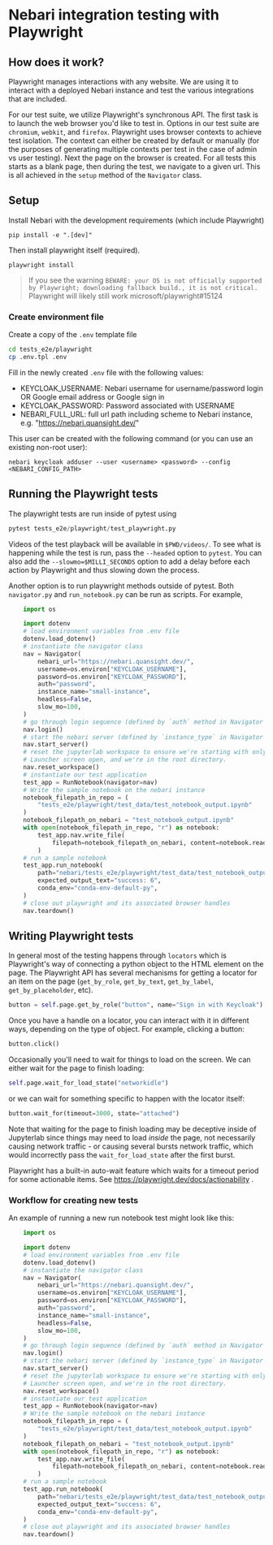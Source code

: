 # Nebari integration testing with Playwright


## How does it work?

Playwright manages interactions with any website. We are using it to interact
with a deployed Nebari instance and test the various integrations that are
included.

For our test suite, we utilize Playwright's synchronous API. The first task
is to launch the web browser you'd like to test in. Options in our test suite
are `chromium`, `webkit`, and `firefox`. Playwright uses browser contexts to
achieve test isolation. The context can either be created by default or
manually (for the purposes of generating multiple contexts per test in the case
of admin vs user testing). Next the page on the browser is created. For all
tests this starts as a blank page, then during the test, we navigate to a given
url. This is all achieved in the `setup` method of the `Navigator` class.

## Setup

Install Nebari with the development requirements (which include Playwright)

`pip install -e ".[dev]"`

Then install playwright itself (required).

`playwright install`

> If you see the warning `BEWARE: your OS is not officially supported by Playwright; downloading fallback build., it is not critical.` Playwright will likely still work microsoft/playwright#15124

### Create environment file

Create a copy of the `.env` template file

```bash
cd tests_e2e/playwright
cp .env.tpl .env
```

Fill in the newly created `.env` file with the following values:

* KEYCLOAK_USERNAME: Nebari username for username/password login OR Google email address or Google sign in
* KEYCLOAK_PASSWORD: Password associated with USERNAME
* NEBARI_FULL_URL: full url path including scheme to Nebari instance, e.g. "https://nebari.quansight.dev/"

This user can be created with the following command (or you can use an existing non-root user):

```
nebari keycloak adduser --user <username> <password> --config <NEBARI_CONFIG_PATH>
```

## Running the Playwright tests

The playwright tests are run inside of pytest using

```python
pytest tests_e2e/playwright/test_playwright.py
```

Videos of the test playback will be available in `$PWD/videos/`.
To see what is happening while the test is run, pass the `--headed` option to `pytest`.
You can also add the `--slowmo=$MILLI_SECONDS` option to add a delay before each action
by Playwright and thus slowing down the process.

Another option is to run playwright methods outside of pytest. Both
`navigator.py` and `run_notebook.py` can be run as scripts. For example,

```python
    import os

    import dotenv
    # load environment variables from .env file
    dotenv.load_dotenv()
    # instantiate the navigator class
    nav = Navigator(
        nebari_url="https://nebari.quansight.dev/",
        username=os.environ["KEYCLOAK_USERNAME"],
        password=os.environ["KEYCLOAK_PASSWORD"],
        auth="password",
        instance_name="small-instance",
        headless=False,
        slow_mo=100,
    )
    # go through login sequence (defined by `auth` method in Navigator class)
    nav.login()
    # start the nebari server (defined by `instance_type` in Navigator class)
    nav.start_server()
    # reset the jupyterlab workspace to ensure we're starting with only the
    # Launcher screen open, and we're in the root directory.
    nav.reset_workspace()
    # instantiate our test application
    test_app = RunNotebook(navigator=nav)
    # Write the sample notebook on the nebari instance
    notebook_filepath_in_repo = (
        "tests_e2e/playwright/test_data/test_notebook_output.ipynb"
    )
    notebook_filepath_on_nebari = "test_notebook_output.ipynb"
    with open(notebook_filepath_in_repo, "r") as notebook:
        test_app.nav.write_file(
            filepath=notebook_filepath_on_nebari, content=notebook.read()
        )
    # run a sample notebook
    test_app.run_notebook(
        path="nebari/tests_e2e/playwright/test_data/test_notebook_output.ipynb",
        expected_output_text="success: 6",
        conda_env="conda-env-default-py",
    )
    # close out playwright and its associated browser handles
    nav.teardown()
```

## Writing Playwright tests

In general most of the testing happens through `locators` which is Playwright's
way of connecting a python object to the HTML element on the page.
The Playwright API has several mechanisms for getting a locator for an item on
the page (`get_by_role`, `get_by_text`, `get_by_label`, `get_by_placeholder`,
etc).

```python
button = self.page.get_by_role("button", name="Sign in with Keycloak")
```

Once you have a handle on a locator, you can interact with it in different ways,
depending on the type of object. For example, clicking
a button:

```python
button.click()
```

Occasionally you'll need to wait for things to load on the screen. We can
either wait for the page to finish loading:

```python
self.page.wait_for_load_state("networkidle")
```

or we can wait for something specific to happen with the locator itself:

```python
button.wait_for(timeout=3000, state="attached")
```

Note that waiting for the page to finish loading may be deceptive inside of
Jupyterlab since things may need to load _inside_ the page, not necessarily
causing network traffic - or causing several bursts network traffic, which
would incorrectly pass the `wait_for_load_state` after the first burst.

Playwright has a built-in auto-wait feature which waits for a timeout period
for some actionable items. See https://playwright.dev/docs/actionability .

### Workflow for creating new tests

An example of running a new run notebook test might look like this:

```python
    import os

    import dotenv
    # load environment variables from .env file
    dotenv.load_dotenv()
    # instantiate the navigator class
    nav = Navigator(
        nebari_url="https://nebari.quansight.dev/",
        username=os.environ["KEYCLOAK_USERNAME"],
        password=os.environ["KEYCLOAK_PASSWORD"],
        auth="password",
        instance_name="small-instance",
        headless=False,
        slow_mo=100,
    )
    # go through login sequence (defined by `auth` method in Navigator class)
    nav.login()
    # start the nebari server (defined by `instance_type` in Navigator class)
    nav.start_server()
    # reset the jupyterlab workspace to ensure we're starting with only the
    # Launcher screen open, and we're in the root directory.
    nav.reset_workspace()
    # instantiate our test application
    test_app = RunNotebook(navigator=nav)
    # Write the sample notebook on the nebari instance
    notebook_filepath_in_repo = (
        "tests_e2e/playwright/test_data/test_notebook_output.ipynb"
    )
    notebook_filepath_on_nebari = "test_notebook_output.ipynb"
    with open(notebook_filepath_in_repo, "r") as notebook:
        test_app.nav.write_file(
            filepath=notebook_filepath_on_nebari, content=notebook.read()
        )
    # run a sample notebook
    test_app.run_notebook(
        path="nebari/tests_e2e/playwright/test_data/test_notebook_output.ipynb",
        expected_output_text="success: 6",
        conda_env="conda-env-default-py",
    )
    # close out playwright and its associated browser handles
    nav.teardown()
```
